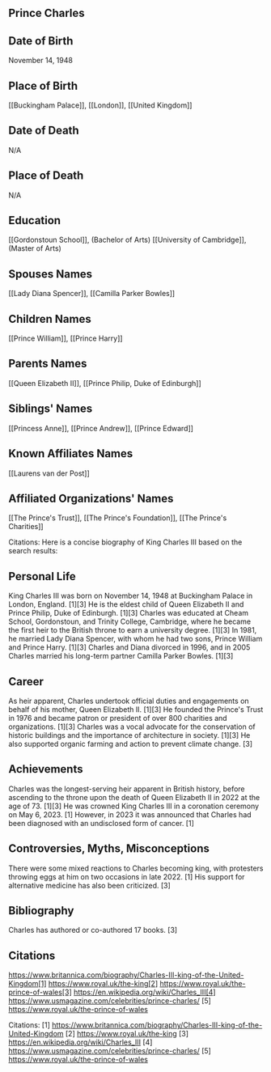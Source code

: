 ## Prince Charles

## Date of Birth
November 14, 1948

## Place of Birth
[[Buckingham Palace]], [[London]], [[United Kingdom]]

## Date of Death
N/A

## Place of Death
N/A

## Education
[[Gordonstoun School]], (Bachelor of Arts)
[[University of Cambridge]], (Master of Arts)

## Spouses Names
[[Lady Diana Spencer]], [[Camilla Parker Bowles]]

## Children Names
[[Prince William]], [[Prince Harry]]

## Parents Names
[[Queen Elizabeth II]], [[Prince Philip, Duke of Edinburgh]]

## Siblings' Names
[[Princess Anne]], [[Prince Andrew]], [[Prince Edward]]

## Known Affiliates Names
[[Laurens van der Post]]

## Affiliated Organizations' Names
[[The Prince's Trust]], [[The Prince's Foundation]], [[The Prince's Charities]]

Citations:
Here is a concise biography of King Charles III based on the search results:

## Personal Life
King Charles III was born on November 14, 1948 at Buckingham Palace in London, England. [1][3] He is the eldest child of Queen Elizabeth II and Prince Philip, Duke of Edinburgh. [1][3] Charles was educated at Cheam School, Gordonstoun, and Trinity College, Cambridge, where he became the first heir to the British throne to earn a university degree. [1][3] In 1981, he married Lady Diana Spencer, with whom he had two sons, Prince William and Prince Harry. [1][3] Charles and Diana divorced in 1996, and in 2005 Charles married his long-term partner Camilla Parker Bowles. [1][3]

## Career
As heir apparent, Charles undertook official duties and engagements on behalf of his mother, Queen Elizabeth II. [1][3] He founded the Prince's Trust in 1976 and became patron or president of over 800 charities and organizations. [1][3] Charles was a vocal advocate for the conservation of historic buildings and the importance of architecture in society. [1][3] He also supported organic farming and action to prevent climate change. [3]

## Achievements
Charles was the longest-serving heir apparent in British history, before ascending to the throne upon the death of Queen Elizabeth II in 2022 at the age of 73. [1][3] He was crowned King Charles III in a coronation ceremony on May 6, 2023. [1] However, in 2023 it was announced that Charles had been diagnosed with an undisclosed form of cancer. [1]

## Controversies, Myths, Misconceptions
There were some mixed reactions to Charles becoming king, with protesters throwing eggs at him on two occasions in late 2022. [1] His support for alternative medicine has also been criticized. [3]

## Bibliography
Charles has authored or co-authored 17 books. [3]

## Citations 
https://www.britannica.com/biography/Charles-III-king-of-the-United-Kingdom[1] https://www.royal.uk/the-king[2] https://www.royal.uk/the-prince-of-wales[3] https://en.wikipedia.org/wiki/Charles_III[4] https://www.usmagazine.com/celebrities/prince-charles/
[5] https://www.royal.uk/the-prince-of-wales

Citations:
[1] https://www.britannica.com/biography/Charles-III-king-of-the-United-Kingdom
[2] https://www.royal.uk/the-king
[3] https://en.wikipedia.org/wiki/Charles_III
[4] https://www.usmagazine.com/celebrities/prince-charles/
[5] https://www.royal.uk/the-prince-of-wales